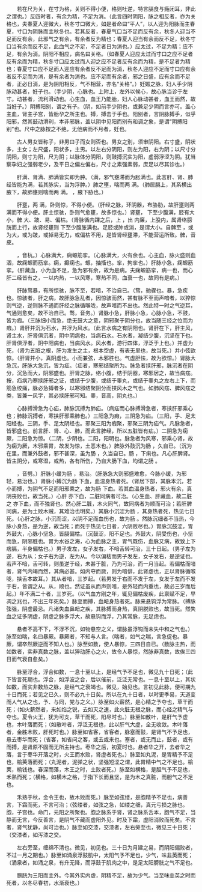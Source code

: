 <!-- { "loadSidebar": true } -->
　　若在尺为关，在寸为格，关则不得小便，格则吐逆，特言膈食与癃闭耳，非此之谓也。）反四时者，有余为精，不足为消。（此言四时阴阳，脉之相反者，亦为关格也，夫春夏人迎微大，秋冬寸口微大，如是者命曰“平人”，以人迎为阳脉而主春夏，寸口为阴脉而主秋冬也。若其反者，春夏气口当不足而反有余，秋冬人迎当不足而反有余，此邪气之有余，有余者反为精也；春夏人迎当有余而反不足，秋冬寸口当有余而反不足，此血气之不足，不足者日为消也。）应太过，不足为精；应不足，有余为消。阴阳不相应，病名曰关格。（如春夏人迎应太过而寸口之应不足者反有余而为精，秋冬寸口应太过而人迎之应不足者反有余而为精，是不足者为精也；春夏寸口应不足而人迎应有余者反不足而为消，秋冬人迎应不足而寸口应有余者反不足而为消，是有余者为消也。应不足而有余者，邪之日盛，应有余而不足者，正必日消，是为阴阳相反，气不相营，亦名“关格”。）妊娠之脉，妇人手少阴脉动甚者，妊子也。（手少阴，心脉也。上附上，左外以候心，故心脉当诊于左寸。动甚者，流利滑动也。心生血，血王乃能胎，妇人心脉动甚者，血王而然，故当妊子。）阴搏阳别，谓之有子。（阴，如前手少阴也，或兼足少阴而言亦可。盖心主血，肾主子宫，皆胎孕之所主也。搏，搏击于手也。阳别者，言阴脉搏手，似乎阳邪，然其鼓动滑利，本非邪脉，盖以阴中见阳而别有和调之象，是谓“阴搏阳别”也。尺中之脉按之不绝，无他病而不月者，妊也。

　　古人男女皆称子，非男曰子而女则否也。男女之别，须审阴阳。右寸盛，阴状多，主女；左尺盛，阳状多，主男。以左右分阴阳，则左为阳，右为阴；以尺寸分阴阳，则寸为阳，尺为阴；以脉体分阴阳，则鼓搏沉实为阳，虚弱浮涩为阴。犹当察孕妇之强弱老少，及平日之偏左偏右，尺寸之素强素弱，庶足以尽其诊也。）

　　肝满、肾满、肺满皆实即为肿。（满，邪气壅滞而为胀满也。此言肝、肾、肺经皆能为满，若其脉实，当为浮肿。）肺之壅，喘而两 满。（肺居膈上，其系横出腋下，故肺壅则喘而两 满。 ，腋下胁也。）

　　肝壅，两 满，卧则惊，不得小便。（肝经之脉，环阴器，布胁肋，故肝壅则两 满而不得小便。肝主惊骇，卧则气愈壅，故多惊也。）肾壅， 下至少腹满，胫有大小，髀 大、跛、易、偏枯。（肾脉循内踝之后，上 ，出 内廉，上股内，属肾络膀胱而上行，故肾经壅则 下至少腹胀满也。足胫或肿或消，是谓大小。自髀至 ，或为大，或为跛，或掉易无力，或偏枯不用，是皆肾经壅滞，不能营运所致。髀，音皮。

　　，音杭。）心脉满大，痫螈筋挛。（心脉满大，火有余也。心主血，脉火盛则血涸，故痫螈而筋挛。痫，癫痫也。螈，抽搐也。挛，拘挛也。）肝脉小急，痫螈筋挛。（肝藏血，小为血不足，急为邪有余，故为是病。夫痫螈筋挛，病一也，而心肝二经皆有之，一以内热，一以风寒，寒热不同，血衰一也，故同有是病。）

　　肝脉骛暴，有所惊骇，脉不至，若喑，不治自已。（骛，驰骤也。暴，急疾也。惊骇者，肝之病，故肝脉急乱者，因惊骇而然，甚有脉不至而声喑者，以猝惊则气逆，逆则脉不通而肝经之脉循喉咙，故声喑而不出也。然此特一时之气逆耳，气通则愈矣，故不治自已。骛，音务。）肾脉小急，肝脉小急，心脉小急，不鼓，皆为瘕。（三脉细小而急，绝无鼓大之意，阴邪聚于阴分也，故当随三经之位而为瘕。）肾肝并沉为石水，并浮为风水。（此言水病之有阴阳也。肾肝在下，肝主风，肾主水，肝肾俱沉者，阴中阴病也，当病石水。石水者，凝结少腹，沉坚在下也。肝肾俱浮者，阴中阳病也，当病风水。风水者，游行四体，浮泛于上也。）并虚为死，（肾为五脏之根，肝为发生之主，根本空虚，有表无里也，故当死。）并小弦欲惊。（肝肾并小，真阴虚也。小而兼弦，木邪胜也。气虚胆怯，故为欲惊。）肾脉大急沉，肝脉大急沉，皆为疝。（疝者，寒邪结聚所为。脉急者挟肝邪，脉沉者在阴分，沉急而大，阴邪盛也。肝肾之脉，络小腹，结于阴器，寒邪居之，故当病疝。按，疝病乃寒挟肝邪之证，或结于少腹，或结于睾丸，或结于睾丸之左右上下，而筋急绞痛，脉必急搏者多，以寒邪结聚阴分而挟风木之气也。如肺风疝、脾风疝之类，皆兼一风字，其必挟肝邪可知。睾，音高，阴丸也。）

　　心脉搏滑急为心疝，肺脉沉搏为肺疝。（病疝而心脉搏滑急者，寒挟肝邪乘心也；肺脉沉搏者，寒挟肝邪乘肺也。）三阳急为瘕，三阴急为疝。（三阳，手、足太阳经也。三阴，手、足太阴经也。邪聚三阳为瘕聚，邪聚三阴为疝气。凡脉急者，皆邪盛也。前言肝、肾、心、肺，而此言脾经，所以五脏皆有疝。）二阴急为痫厥，二阳急为惊。（二阴，少阴也。二阳，阳明也。脉急者为风寒，邪乘心肾，故为痫为厥，木邪乘胃，故发为惊，土恶木也。）脾脉外鼓沉为肠 ，久自已。（沉为在里，而兼外鼓者，邪不甚深，虽为肠 ，久当自已。肠 ，下痢也。凡心肝脾肾。皆主阴分，或寒湿，或热，各有所伤，乃自大肠下血，均谓之肠 。

　　，音劈。）肝脉小缓为肠 ，易治。（肝脉急大则邪盛难愈，今脉小缓，为邪轻，易治也。）肾脉小搏沉为肠 下血，血温身热者死。（肾居下部，其脉本沉，若小而搏，为阴气不足而阳邪乘之，故为肠 下血。若其血温身热者，邪火有余，真阴丧败也，故当死。）心肝 亦下血，二脏同病者可治。（心生血、肝藏血，故二脏之 亦下血，而不独肾也。然心肝二脏，木火同气，故同病者为顺而可治；若肝脾同病，是为土败木贼，其难治也明矣。）其脉小沉涩为肠 ，其身热者死，热见七日死。（心肝之脉，小沉而涩，以阴不足而血伤也，故为肠 。然脉沉细者不当热，今脉小身热，是为逆，故当死；而死于热见七日者，六阴败尽也。）胃脉沉鼓涩，胃外鼓大，心脉小坚急，皆膈偏枯。（沉鼓涩，阳不足也。外鼓大，阴受伤也，小坚而急，阴邪胜也。胃为水谷之海，心为血脉之主，胃气既伤，血脉又病，故致上下痞膈，半身偏枯也。）男子发左，女子发右，不喑舌转可治，三十日起。（男子左为逆，右为从；女子右为逆，左为从。今以偏枯而男子发左，女子发右，是逆证也。若声不喑，舌可转，则虽逆于经，未甚于脏，乃为可治，而一月当起。若偏枯而喑者，肾气内竭而然，其病必甚。如内夺而厥，则为喑俳，此肾虚也，正以肾脉循喉咙，挟舌本故耳。）其从者喑，三岁起。（若男发于右而不发于左，女发于左而不发于右，皆谓之从。从，顺也。然证虽从而声则喑，是外轻而内重也，故必三岁而后起。）年不满二十者，三岁死。（以气血方刚之年，辄见偏枯废疾，此禀赋不足，早凋之兆也，不出三年死矣。）脉至而搏，血衄身热者死。脉来悬钩浮为常脉。（搏脉弦强，阴虚最忌。凡诸失血鼻衄之疾，其脉搏而身热，真阴脱败也，故当死。然失血之证多阴虚，阴虚之脉多浮大，故悬钩而浮，乃其常脉，无足虑也。

　　悬者不高不下，不浮不沉，如物悬空之义，谓脉虽浮钩而未失中和之气也。）脉至如喘，名曰暴厥。暴厥者，不知与人言。（喘者，如气之喘，言急促也。暴厥，谓卒然厥逆而不知人也。）脉至如数，使人暴惊，三四日自已。（数脉主热，而如数者，实非真数之脉，盖以猝动肝心之火，故令人暴惊，然脉非真数，故俟三四日而气衰自愈矣。）

　　脉至浮合，浮合如数，一息十至以上，是经气予不足也，微见九十日死；（此下皆言死期也。浮合，如浮波之合，后以催前，泛泛无常也。一息十至以上，其状如数，而实非数热之脉，是经气之衰竭也。微见，始见也。言初见此脉，便可期九十日而死；若见之已久，则不必九十日矣。所以在九十日者，以时更季易，天道变而人气从之也，予、与同，党与之义。）脉至如火薪然，是心精之予夺也，草干而死；（如火薪然者，来如焰之锐，去如灭之速，此火脏无根之脉，而心经之精气与夺也。夏令火王，犹为可支，草干而死，阳尽时也。）脉至如散叶，是肝气予虚也，木叶落而死；（如散叶者，浮泛无根也，此以肝气大虚，全无收敛。木叶落者，金胜木败，肝死时也。）脉至如省客，省客者，脉塞而鼓，是肾气不予足也，悬去枣华而死；（省客，如省问之客，或去或来也。塞者，或无而止，鼓者，或有而搏，是肾原不固而无所主持也。枣华之后，初夏时也。悬者华之开，去者华之落，言于枣华开落之时，火王而水败，肾虚者死也。）脉至如丸泥，是胃精予不足也，榆荚落而死；（丸泥者，泥弹之状，坚强短涩之谓，此胃精中气之不足也。榆荚，榆钱也。春深而落，木王之时，土败者死。）脉至如横格，是胆气予不足也，禾熟而死；（横格，如横木之格，于指下长而且坚，是为木之真脏，而胆气之不足也。

　　禾熟于秋，金令王也，故木败而死。）脉至如弦缕，是胞精予不足也，病善言，下霜而死，不言可治；（弦缕者，如弦之急，如缕之细，真元亏损之脉也。胞，子宫也。命门，元阳之所聚也。胞之脉系于肾，肾之脉系舌本，胞气不足，当静而无言，今反善言，是阴气不藏而虚阳外见。时及下霜，虚阳消败而死矣。不言者，肾气犹静，尚可治也。）脉至如交漆，交漆者，左右旁至也，微见三十日死；（交漆者，如泻漆之交。

　　左右旁至，缠绵不清也。微见，初见也。三十日为月建之易，而阴阳偏败者，不过一月之期也。）脉至如涌泉浮鼓肌中，太阳气予不足也，少气，味韭英而死；（涌泉者，如涌之泉，有升无降，而浮鼓于肌肉之中，是足太阳膀胱之气不足也。

　　膀胱为三阳而主外。今其外实内虚，阴精不足，故为少气。当至味韭英之时而死者，以冬尽春初，水渐衰也。）

